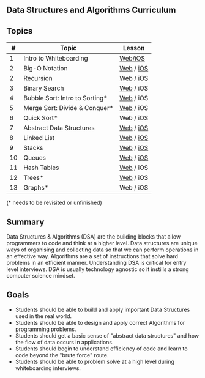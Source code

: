 ## Data Structures and Algorithms Curriculum

## Topics

| # | Topic | Lesson |
|---| ---   | ---    |
| 1 | Intro to Whiteboarding | [Web/iOS](https://github.com/joinpursuit/DSA-Curriculum/tree/master/intro_to_whiteboarding)
| 2 | Big-O Notation | [Web](https://github.com/joinpursuit/DSA-Curriculum/tree/master/big_o_notation/web) / [iOS](https://github.com/joinpursuit/DSA-Curriculum/tree/master/big_o_notation/ios)
| 2 | Recursion | [Web](https://github.com/joinpursuit/DSA-Curriculum/blob/master/Recursion/web) / [iOS](https://github.com/joinpursuit/DSA-Curriculum/blob/master/Recursion/lesson-swift.md)
| 3 | Binary Search | [Web](https://github.com/joinpursuit/DSA-Curriculum/tree/master/binary_search/web) / iOS
| 4 | Bubble Sort: Intro to Sorting* | [Web](https://github.com/joinpursuit/DSA-Curriculum/tree/master/bubble_sort/web) / iOS
| 5 | Merge Sort: Divide & Conquer*  | [Web](https://github.com/joinpursuit/DSA-Curriculum/tree/master/merge_sort/web) / iOS
| 6 | Quick Sort* | Web / iOS
| 7 | Abstract Data Structures  | [Web](https://github.com/joinpursuit/DSA-Curriculum/tree/master/abstract_data_structures/web) / [iOS](https://github.com/joinpursuit/DSA-Curriculum/blob/master/Abstract%20Data%20Structures/lesson-swift.md)
| 8 | Linked List | [Web](https://github.com/joinpursuit/DSA-Curriculum/tree/master/linked_lists/web) / [iOS](https://github.com/joinpursuit/DSA-Curriculum/blob/master/Linked%20List/lesson-swift.md)
| 9 | Stacks | [Web](https://github.com/joinpursuit/DSA-Curriculum/tree/master/Stacks/web) / [iOS](https://github.com/joinpursuit/DSA-Curriculum/blob/master/Stacks/lesson-swift.md)
| 10 | Queues | [Web](https://github.com/joinpursuit/DSA-Curriculum/blob/master/Queues/web) / [iOS](https://github.com/joinpursuit/DSA-Curriculum/blob/master/Queues/lesson-swift.md)
| 11 | Hash Tables | [Web](https://github.com/joinpursuit/DSA-Curriculum/tree/master/hash_tables/web) / iOS
| 12 | Trees* | [Web](https://github.com/joinpursuit/DSA-Curriculum/blob/master/Trees/web) / iOS
| 13 | Graphs* | Web / iOS


(* needs to be revisited or unfinished)

## Summary
Data Structures & Algorithms (DSA) are the building blocks that allow programmers to code and think at a higher level. Data structures are unique ways of organising and collecting data so that we can perform operations in an effective way. Algorithms are a set of instructions that solve hard problems in an efficient manner. Understanding DSA is critical for entry level interviews. DSA is usually technology agnostic so it instills a strong computer science mindset.

## Goals

- Students should be able to build and apply important Data Structures used in the real world.
- Students should be able to design and apply correct Algorithms for programming problems.
- Students should get a basic sense of "abstract data structures" and how the flow of data occurs in applications.
- Students should begin to understand efficiency of code and learn to code beyond the "brute force" route.
- Students should be able to problem solve at a high level during whiteboarding interviews.
